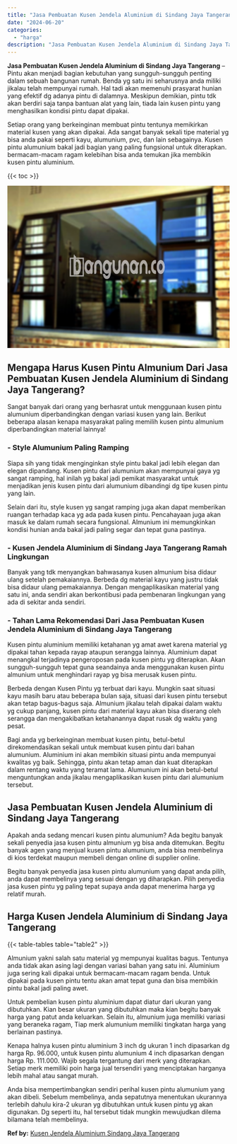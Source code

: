 ```yaml
---
title: "Jasa Pembuatan Kusen Jendela Aluminium di Sindang Jaya Tangerang"
date: "2024-06-20"
categories: 
  - "harga"
description: "Jasa Pembuatan Kusen Jendela Aluminium di Sindang Jaya Tangerang. Anda bisa mempertimbangkan sendiri perihal kusen pintu alumunium yang akan dibeli. Sebelum..."
---
```


**Jasa Pembuatan Kusen Jendela Aluminium di Sindang Jaya Tangerang** – Pintu akan menjadi bagian kebutuhan yang sungguh-sungguh penting dalam sebuah bangunan rumah. Benda yg satu ini seharusnya anda miliki jikalau telah mempunyai rumah. Hal tadi akan memenuhi prasyarat hunian yang efektif dg adanya pintu di dalamnya. Meskipun demikian, pintu tdk akan berdiri saja tanpa bantuan alat yang lain, tiada lain kusen pintu yang menghasilkan kondisi pintu dapat dipakai.

Setiap orang yang berkeinginan membuat pintu tentunya memikirkan material kusen yang akan dipakai. Ada sangat banyak sekali tipe material yg bisa anda pakai seperti kayu, alumunium, pvc, dan lain sebagainya. Kusen pintu alumunium bakal jadi bagian yang paling fungsional untuk diterapkan. bermacam-macam ragam kelebihan bisa anda temukan jika membikin kusen pintu aluminium.

{{< toc >}}

![Jasa Pembuatan Kusen Jendela Aluminium di Sindang Jaya Tangerang](/images/harga-kusen-jendela-alumunium-11.png)

## Mengapa Harus Kusen Pintu Almunium Dari Jasa Pembuatan Kusen Jendela Aluminium di Sindang Jaya Tangerang?

Sangat banyak dari orang yang berhasrat untuk menggunaan kusen pintu alumunium diperbandingkan dengan variasi kusen yang lain. Berikut beberapa alasan kenapa masyarakat paling memilih kusen pintu almunium diperbandingkan material lainnya!

### \- Style Alumunium Paling Ramping

Siapa sih yang tidak menginginkan style pintu bakal jadi lebih elegan dan elegan dipandang. Kusen pintu dari alumunium akan mempunyai gaya yg sangat ramping, hal inilah yg bakal jadi pemikat masyarakat untuk menjadikan jenis kusen pintu dari alumunium dibandingi dg tipe kusen pintu yang lain.

Selain dari itu, style kusen yg sangat ramping juga akan dapat memberikan ruangan terhadap kaca yg ada pada kusen pintu. Pencahayaan juga akan masuk ke dalam rumah secara fungsional. Almunium ini memungkinkan kondisi hunian anda bakal jadi paling segar dan tepat guna pastinya.

### \- Kusen Jendela Aluminium di Sindang Jaya Tangerang Ramah Lingkungan

Banyak yang tdk menyangkan bahwasanya kusen almunium bisa didaur ulang setelah pemakaiannya. Berbeda dg material kayu yang justru tidak bisa didaur ulang pemakaiannya. Dengan mengaplikasikan material yang satu ini, anda sendiri akan berkontibusi pada pembenaran lingkungan yang ada di sekitar anda sendiri.

### \- Tahan Lama Rekomendasi Dari Jasa Pembuatan Kusen Jendela Aluminium di Sindang Jaya Tangerang

Kusen pintu aluminium memiliki ketahanan yg amat awet karena material yg dipakai tahan kepada rayap ataupun serangga lainnya. Aluminium dapat menangkal terjadinya pengeroposan pada kusen pintu yg diterapkan. Akan sungguh-sungguh tepat guna seandainya anda menggunakan kusen pintu almunium untuk menghindari rayap yg bisa merusak kusen pintu.

Berbeda dengan Kusen Pintu yg terbuat dari kayu. Mungkin saat situasi kayu masih baru atau beberapa bulan saja, situasi dari kusen pintu tersebut akan tetap bagus-bagus saja. Almunium jikalau telah dipakai dalam waktu yg cukup panjang, kusen pintu dari material kayu akan bisa diserang oleh serangga dan mengakibatkan ketahanannya dapat rusak dg waktu yang pesat.

Bagi anda yg berkeinginan membuat kusen pintu, betul-betul direkomendasikan sekali untuk membuat kusen pintu dari bahan alumunium. Aluminium ini akan membikin situasi pintu anda mempunyai kwalitas yg baik. Sehingga, pintu akan tetap aman dan kuat diterapkan dalam rentang waktu yang teramat lama. Alumunium ini akan betul-betul menguntungkan anda jikalau mengaplikasikan kusen pintu dari alumunium tersebut.

## Jasa Pembuatan Kusen Jendela Aluminium di Sindang Jaya Tangerang

Apakah anda sedang mencari kusen pintu alumunium? Ada begitu banyak sekali penyedia jasa kusen pintu almunium yg bisa anda ditemukan. Begitu banyak agen yang menjual kusen pintu alumunium, anda bisa membelinya di kios terdekat maupun membeli dengan online di supplier online.

Begitu banyak penyedia jasa kusen pintu alumunium yang dapat anda pilih, anda dapat membelinya yang sesuai dengan yg diharapkan. Pilih penyedia jasa kusen pintu yg paling tepat supaya anda dapat menerima harga yg relatif murah.

## Harga Kusen Jendela Aluminium di Sindang Jaya Tangerang

{{< table-tables table="table2" >}}

Almunium yakni salah satu material yg mempunyai kualitas bagus. Tentunya anda tidak akan asing lagi dengan variasi bahan yang satu ini. Aluminium juga sering kali dipakai untuk bermacam-macam ragam benda. Untuk dipakai pada kusen pintu tentu akan amat tepat guna dan bisa membikin pintu bakal jadi paling awet.

Untuk pembelian kusen pintu aluminium dapat diatur dari ukuran yang dibutuhkan. Kian besar ukuran yang dibutuhkan maka kian begitu banyak harga yang patut anda keluarkan. Selain itu, almunium juga memiliki variasi yang beraneka ragam, Tiap merk alumunium memiliki tingkatan harga yang berlainan pastinya.

Kenapa halnya kusen pintu aluminium 3 inch dg ukuran 1 inch dipasarkan dg harga Rp. 96.000, untuk kusen pintu alumunium 4 inch dipasarkan dengan harga Rp. 111.000. Wajib segala tergantung dari merk yang diterapkan. Setiap merk memiliki poin harga jual tersendiri yang menciptakan harganya lebih mahal atau sangat murah.

Anda bisa mempertimbangkan sendiri perihal kusen pintu alumunium yang akan dibeli. Sebelum membelinya, anda sepatutnya menentukan ukurannya terlebih dahulu kira-2 ukuran yg dibutuhkan untuk kusen pintu yg akan digunakan. Dg seperti itu, hal tersebut tidak mungkin mewujudkan dilema bilamana telah membelinya.

**Ref by:** [Kusen Jendela Aluminium Sindang Jaya Tangerang](https://id.wikipedia.org/wiki/Kusen)
